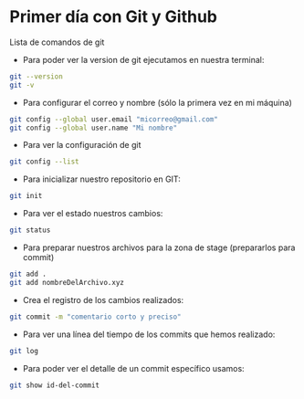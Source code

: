 # Primer día con Git y Github

Lista de comandos de git

* Para poder ver la version de git ejecutamos en nuestra terminal:

```bash
git --version
git -v
```

* Para configurar el correo y nombre (sólo la primera vez en mi máquina)

```bash
git config --global user.email "micorreo@gmail.com"
git config --global user.name "Mi nombre"
```

* Para ver la configuración de git

```bash
git config --list
```

* Para inicializar nuestro repositorio en GIT:

```bash
git init
```

* Para ver el estado nuestros cambios:

```bash
git status
```

* Para preparar nuestros archivos para la zona de stage (prepararlos para commit)

```bash
git add .
git add nombreDelArchivo.xyz
```

* Crea el registro de los cambios realizados:

```bash
git commit -m "comentario corto y preciso"
```

* Para ver una línea del tiempo de los commits que hemos realizado:

```bash
git log
```

* Para poder ver el detalle de un commit específico usamos:

```bash
git show id-del-commit
```